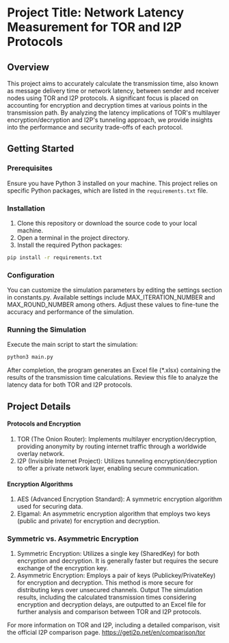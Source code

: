 # Project Title: Network Latency Measurement for TOR and I2P Protocols

## Overview

This project aims to accurately calculate the transmission time, also known as message delivery time or network latency, between sender and receiver nodes using TOR and I2P protocols. A significant focus is placed on accounting for encryption and decryption times at various points in the transmission path. By analyzing the latency implications of TOR's multilayer encryption/decryption and I2P's tunneling approach, we provide insights into the performance and security trade-offs of each protocol.

## Getting Started

### Prerequisites

Ensure you have Python 3 installed on your machine. This project relies on specific Python packages, which are listed in the `requirements.txt` file.

### Installation

1. Clone this repository or download the source code to your local machine.
2. Open a terminal in the project directory.
3. Install the required Python packages:

```bash
pip install -r requirements.txt
```

### Configuration
You can customize the simulation parameters by editing the settings section in constants.py. Available settings include MAX_ITERATION_NUMBER and MAX_ROUND_NUMBER among others. Adjust these values to fine-tune the accuracy and performance of the simulation.

### Running the Simulation
Execute the main script to start the simulation:

```bash
python3 main.py
```

After completion, the program generates an Excel file (*.xlsx) containing the results of the transmission time calculations. Review this file to analyze the latency data for both TOR and I2P protocols.


## Project Details

#### Protocols and Encryption
1. TOR (The Onion Router): Implements multilayer encryption/decryption, providing anonymity by routing internet traffic through a worldwide overlay network.
2. I2P (Invisible Internet Project): Utilizes tunneling encryption/decryption to offer a private network layer, enabling secure communication.
#### Encryption Algorithms
1. AES (Advanced Encryption Standard): A symmetric encryption algorithm used for securing data.
2. Elgamal: An asymmetric encryption algorithm that employs two keys (public and private) for encryption and decryption.
### Symmetric vs. Asymmetric Encryption
1. Symmetric Encryption: Utilizes a single key (SharedKey) for both encryption and decryption. It is generally faster but requires the secure exchange of the encryption key.
2. Asymmetric Encryption: Employs a pair of keys (Publickey/PrivateKey) for encryption and decryption. This method is more secure for distributing keys over unsecured channels.
Output
The simulation results, including the calculated transmission times considering encryption and decryption delays, are outputted to an Excel file for further analysis and comparison between TOR and I2P protocols.

For more information on TOR and I2P, including a detailed comparison, visit the official I2P comparison page.
https://geti2p.net/en/comparison/tor
